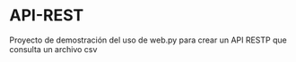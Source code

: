 # API-REST

Proyecto de demostración del uso de web.py para crear un API RESTP que consulta un archivo csv
